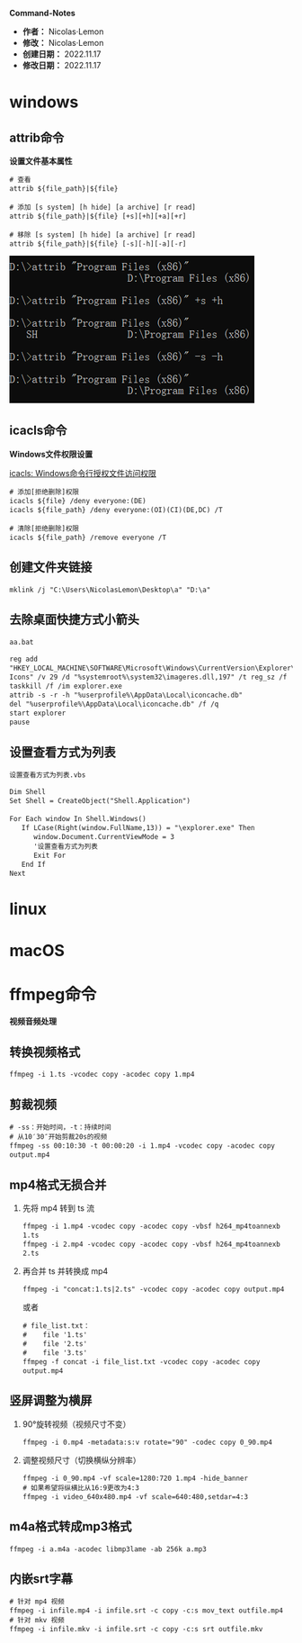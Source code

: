 **Command-Notes**

- **作者：** Nicolas·Lemon
- **修改：** Nicolas·Lemon
- **创建日期：** 2022.11.17
- **修改日期：** 2022.11.17

# windows

## attrib命令

**设置文件基本属性**

```shell
# 查看
attrib ${file_path}|${file}

# 添加 [s system] [h hide] [a archive] [r read]
attrib ${file_path}|${file} [+s][+h][+a][+r]

# 移除 [s system] [h hide] [a archive] [r read]
attrib ${file_path}|${file} [-s][-h][-a][-r]
```

![](Command-Notes.assets/2022-11-17-22-44-59-image.png)

## icacls命令

**Windows文件权限设置**

[icacls: Windows命令行授权文件访问权限](https://blog.csdn.net/sgs595595/article/details/78088503)

```shell
# 添加[拒绝删除]权限
icacls ${file} /deny everyone:(DE)
icacls ${file_path} /deny everyone:(OI)(CI)(DE,DC) /T

# 清除[拒绝删除]权限
icacls ${file_path} /remove everyone /T
```

## 创建文件夹链接

```shell
mklink /j "C:\Users\NicolasLemon\Desktop\a" "D:\a"
```

## 去除桌面快捷方式小箭头

`aa.bat`

```shell
reg add "HKEY_LOCAL_MACHINE\SOFTWARE\Microsoft\Windows\CurrentVersion\Explorer\Shell Icons" /v 29 /d "%systemroot%\system32\imageres.dll,197" /t reg_sz /f
taskkill /f /im explorer.exe
attrib -s -r -h "%userprofile%\AppData\Local\iconcache.db"
del "%userprofile%\AppData\Local\iconcache.db" /f /q
start explorer
pause
```

## 设置查看方式为列表

`设置查看方式为列表.vbs`

```shell
Dim Shell
Set Shell = CreateObject("Shell.Application")

For Each window In Shell.Windows()
   If LCase(Right(window.FullName,13)) = "\explorer.exe" Then
      window.Document.CurrentViewMode = 3
      '设置查看方式为列表
      Exit For
   End If
Next
```

# linux

# macOS

# ffmpeg命令

**视频音频处理**

## 转换视频格式

```shell
ffmpeg -i 1.ts -vcodec copy -acodec copy 1.mp4
```

## 剪裁视频

```shell
# -ss：开始时间，-t：持续时间
# 从10′30″开始剪裁20s的视频
ffmpeg -ss 00:10:30 -t 00:00:20 -i 1.mp4 -vcodec copy -acodec copy output.mp4
```

## mp4格式无损合并

1. 先将 mp4 转到 ts 流
   
   ```shell
   ffmpeg -i 1.mp4 -vcodec copy -acodec copy -vbsf h264_mp4toannexb 1.ts
   ffmpeg -i 2.mp4 -vcodec copy -acodec copy -vbsf h264_mp4toannexb 2.ts
   ```

2. 再合并 ts 并转换成 mp4
   
   ```shell
   ffmpeg -i "concat:1.ts|2.ts" -vcodec copy -acodec copy output.mp4
   ```
   
   或者
   
   ```shell
   # file_list.txt：
   #    file '1.ts'
   #    file '2.ts'
   #    file '3.ts'
   ffmpeg -f concat -i file_list.txt -vcodec copy -acodec copy output.mp4
   ```

## 竖屏调整为横屏

1. 90°旋转视频（视频尺寸不变）
   
   ```shell
   ffmpeg -i 0.mp4 -metadata:s:v rotate="90" -codec copy 0_90.mp4
   ```

2. 调整视频尺寸（切换横纵分辨率）
   
   ```shell
   ffmpeg -i 0_90.mp4 -vf scale=1280:720 1.mp4 -hide_banner
   # 如果希望将纵横比从16:9更改为4:3
   ffmpeg -i video_640x480.mp4 -vf scale=640:480,setdar=4:3
   ```

## m4a格式转成mp3格式

```shell
ffmpeg -i a.m4a -acodec libmp3lame -ab 256k a.mp3
```

## 内嵌srt字幕

```shell
# 针对 mp4 视频
ffmpeg -i infile.mp4 -i infile.srt -c copy -c:s mov_text outfile.mp4
# 针对 mkv 视频
ffmpeg -i infile.mkv -i infile.srt -c copy -c:s srt outfile.mkv
```
